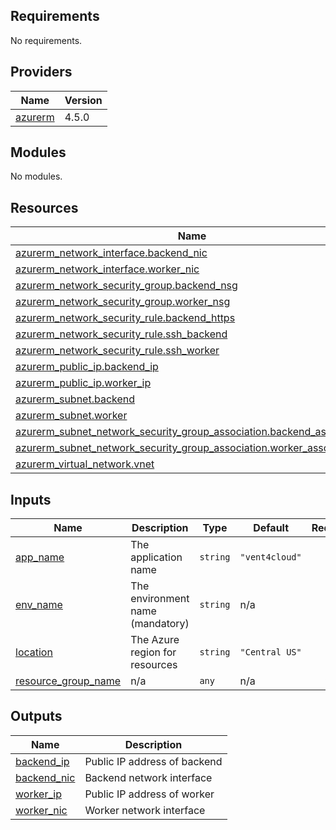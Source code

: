 <!-- BEGIN_TF_DOCS -->
## Requirements

No requirements.

## Providers

| Name | Version |
|------|---------|
| <a name="provider_azurerm"></a> [azurerm](#provider\_azurerm) | 4.5.0 |

## Modules

No modules.

## Resources

| Name | Type |
|------|------|
| [azurerm_network_interface.backend_nic](https://registry.terraform.io/providers/hashicorp/azurerm/latest/docs/resources/network_interface) | resource |
| [azurerm_network_interface.worker_nic](https://registry.terraform.io/providers/hashicorp/azurerm/latest/docs/resources/network_interface) | resource |
| [azurerm_network_security_group.backend_nsg](https://registry.terraform.io/providers/hashicorp/azurerm/latest/docs/resources/network_security_group) | resource |
| [azurerm_network_security_group.worker_nsg](https://registry.terraform.io/providers/hashicorp/azurerm/latest/docs/resources/network_security_group) | resource |
| [azurerm_network_security_rule.backend_https](https://registry.terraform.io/providers/hashicorp/azurerm/latest/docs/resources/network_security_rule) | resource |
| [azurerm_network_security_rule.ssh_backend](https://registry.terraform.io/providers/hashicorp/azurerm/latest/docs/resources/network_security_rule) | resource |
| [azurerm_network_security_rule.ssh_worker](https://registry.terraform.io/providers/hashicorp/azurerm/latest/docs/resources/network_security_rule) | resource |
| [azurerm_public_ip.backend_ip](https://registry.terraform.io/providers/hashicorp/azurerm/latest/docs/resources/public_ip) | resource |
| [azurerm_public_ip.worker_ip](https://registry.terraform.io/providers/hashicorp/azurerm/latest/docs/resources/public_ip) | resource |
| [azurerm_subnet.backend](https://registry.terraform.io/providers/hashicorp/azurerm/latest/docs/resources/subnet) | resource |
| [azurerm_subnet.worker](https://registry.terraform.io/providers/hashicorp/azurerm/latest/docs/resources/subnet) | resource |
| [azurerm_subnet_network_security_group_association.backend_association](https://registry.terraform.io/providers/hashicorp/azurerm/latest/docs/resources/subnet_network_security_group_association) | resource |
| [azurerm_subnet_network_security_group_association.worker_association](https://registry.terraform.io/providers/hashicorp/azurerm/latest/docs/resources/subnet_network_security_group_association) | resource |
| [azurerm_virtual_network.vnet](https://registry.terraform.io/providers/hashicorp/azurerm/latest/docs/resources/virtual_network) | resource |

## Inputs

| Name | Description | Type | Default | Required |
|------|-------------|------|---------|:--------:|
| <a name="input_app_name"></a> [app\_name](#input\_app\_name) | The application name | `string` | `"vent4cloud"` | no |
| <a name="input_env_name"></a> [env\_name](#input\_env\_name) | The environment name (mandatory) | `string` | n/a | yes |
| <a name="input_location"></a> [location](#input\_location) | The Azure region for resources | `string` | `"Central US"` | no |
| <a name="input_resource_group_name"></a> [resource\_group\_name](#input\_resource\_group\_name) | n/a | `any` | n/a | yes |

## Outputs

| Name | Description |
|------|-------------|
| <a name="output_backend_ip"></a> [backend\_ip](#output\_backend\_ip) | Public IP address of backend |
| <a name="output_backend_nic"></a> [backend\_nic](#output\_backend\_nic) | Backend network interface |
| <a name="output_worker_ip"></a> [worker\_ip](#output\_worker\_ip) | Public IP address of worker |
| <a name="output_worker_nic"></a> [worker\_nic](#output\_worker\_nic) | Worker network interface |
<!-- END_TF_DOCS -->